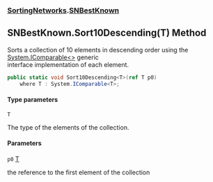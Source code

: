 ### [SortingNetworks](SortingNetworks.md 'SortingNetworks').[SNBestKnown](SortingNetworks.SNBestKnown.md 'SortingNetworks.SNBestKnown')

## SNBestKnown.Sort10Descending<T>(T) Method

Sorts a collection of 10 elements in descending order using the [System.IComparable&lt;&gt;](https://docs.microsoft.com/en-us/dotnet/api/System.IComparable-1 'System.IComparable`1') generic  
interface implementation of each element.

```csharp
public static void Sort10Descending<T>(ref T p0)
    where T : System.IComparable<T>;
```
#### Type parameters

<a name='SortingNetworks.SNBestKnown.Sort10Descending_T_(T).T'></a>

`T`

The type of the elements of the collection.
#### Parameters

<a name='SortingNetworks.SNBestKnown.Sort10Descending_T_(T).p0'></a>

`p0` [T](SortingNetworks.SNBestKnown.Sort10Descending_T_(T).md#SortingNetworks.SNBestKnown.Sort10Descending_T_(T).T 'SortingNetworks.SNBestKnown.Sort10Descending<T>(T).T')

the reference to the first element of the collection